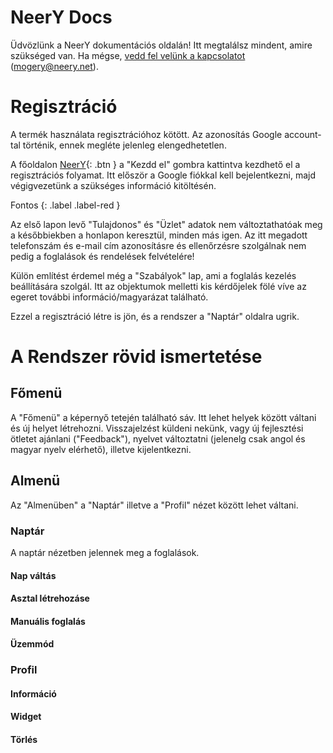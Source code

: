 # NeerY Docs

Üdvözlünk a NeerY dokumentációs oldalán! Itt megtalálsz mindent, amire szükséged van. Ha mégse, [vedd fel velünk a kapcsolatot](mailto:mogery@neery.net) (mogery@neery.net).

# Regisztráció
A termék használata regisztrációhoz kötött. Az azonosítás Google account-tal történik, ennek megléte jelenleg elengedhetetlen.

A főoldalon [NeerY](https://places.neery.net){: .btn } a "Kezdd el" gombra kattintva kezdhető el a regisztrációs folyamat. Itt először a Google fiókkal kell bejelentkezni, majd végigvezetünk a szükséges információ kitöltésén.

Fontos {: .label .label-red }

Az első lapon levő "Tulajdonos" és "Üzlet" adatok nem változtathatóak meg a későbbiekben a honlapon keresztül, minden más igen. Az itt megadott telefonszám és e-mail cím azonosításre és ellenőrzésre szolgálnak nem pedig a foglalások és rendelések felvételére!

Külön említést érdemel még a "Szabályok" lap, ami a foglalás kezelés beállítására szolgál. Itt az objektumok melletti kis kérdőjelek fölé víve az egeret további információ/magyarázat található.

Ezzel a regisztráció létre is jön, és a rendszer a "Naptár" oldalra ugrik.

# A Rendszer rövid ismertetése
## Főmenü
A "Főmenü" a képernyő tetején található sáv. Itt lehet helyek között váltani és új helyet létrehozni. Visszajelzést küldeni nekünk, vagy új fejlesztési ötletet ajánlani ("Feedback"), nyelvet változtatni (jelenelg csak angol és magyar nyelv elérhető), illetve kijelentkezni.

## Almenü
Az "Almenüben" a "Naptár" illetve a "Profil" nézet között lehet váltani.

### Naptár
A naptár nézetben jelennek meg a foglalások.

#### Nap váltás

#### Asztal létrehozáse

#### Manuális foglalás

#### Üzemmód

### Profil

#### Információ

#### Widget

#### Törlés

